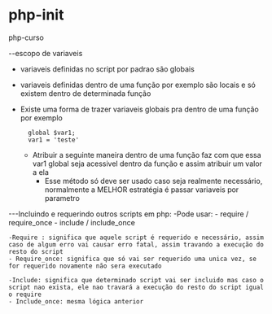 # php-init
php-curso

--escopo de variaveis

- variaveis definidas no script por padrao são globais
- variaveis definidas dentro de uma função por exemplo são locais e só existem dentro de determinada função
- Existe uma forma de trazer variaveis globais pra dentro de uma função por exemplo
  ```
    global $var1;
    var1 = 'teste'
  ```

  - Atribuir a seguinte maneira dentro de uma função faz com que essa var1 global seja acessivel dentro da função e assim atribuir um valor a ela
      - Esse método só deve ser usado caso seja realmente necessário, normalmente a MELHOR estratégia é passar variaveis por parametro

---Incluindo e requerindo outros scripts em php:
  -Pode usar:
    - require / require_once
    - include / include_once

    -Require : significa que aquele script é requerido e necessário, assim caso de algum erro vai causar erro fatal, assim travando a execução do resto do script
    - Require_once: significa que só vai ser requerido uma unica vez, se for requerido novamente não sera executado

    -Include: significa que determinado script vai ser incluido mas caso o script nao exista, ele nao travará a execução do resto do script igual o require
    - Include_once: mesma lógica anterior
